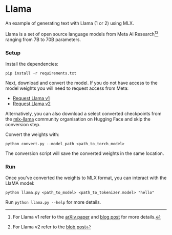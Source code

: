 # Llama

An example of generating text with Llama (1 or 2) using MLX.

Llama is a set of open source language models from Meta AI Research[^1][^2]
ranging from 7B to 70B parameters.

### Setup

Install the dependencies:

```
pip install -r requirements.txt
```

Next, download and convert the model. If you do not have access to the model
weights you will need to request access from Meta:

- [Request Llama v1](https://docs.google.com/forms/d/e/1FAIpQLSfqNECQnMkycAp2jP4Z9TFX0cGR4uf7b_fBxjY_OjhJILlKGA/viewform)
- [Request Llama v2](https://ai.meta.com/resources/models-and-libraries/llama-downloads/)


Alternatively, you can also download a select converted checkpoints from the
[mlx-llama](https://huggingface.co/mlx-llama) community organisation on Hugging
Face and skip the conversion step.

Convert the weights with:

```
python convert.py --model_path <path_to_torch_model>
```

The conversion script will save the converted weights in the same location.

### Run

Once you've converted the weights to MLX format, you can interact with the
LlaMA model:

```
python llama.py <path_to_model> <path_to_tokenizer.model> "hello"
```

Run `python llama.py --help` for more details.

[^1]: For Llama v1 refer to the [arXiv paper](https://arxiv.org/abs/2302.13971) and [blog post](https://ai.meta.com/blog/large-language-model-llama-meta-ai/) for more details.
[^2]: For Llama v2 refer to the [blob post](https://ai.meta.com/llama/)
